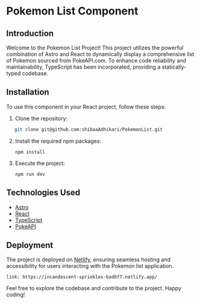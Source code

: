 
# Pokemon List Component

## Introduction
Welcome to the Pokemon List Project! This project utilizes the powerful combination of Astro and React to dynamically display a comprehensive list of Pokemon sourced from PokeAPI.com. To enhance code reliability and maintainability, TypeScript has been incorporated, providing a statically-typed codebase.

## Installation

To use this component in your React project, follow these steps:

1. Clone the repository:

```bash
   git clone git@github.com:shibaaAdhikari/PokemonList.git
```

2. Install the required npm packages:
   ```
   npm install
   ```
3. Execute the project:
   ```
   npm run dev
   ```
## Technologies Used

- [Astro](https://astro.build/)
- [React](https://reactjs.org/)
- [TypeScript](https://www.typescriptlang.org/)
- [PokeAPI](https://pokeapi.co/)

## Deployment
The project is deployed on [Netlify](https://www.netlify.com/), ensuring seamless hosting and accessibility for users interacting with the Pokemon list application.
```
link: https://incandescent-sprinkles-badbf7.netlify.app/
```
Feel free to explore the codebase and contribute to the project. Happy coding!

